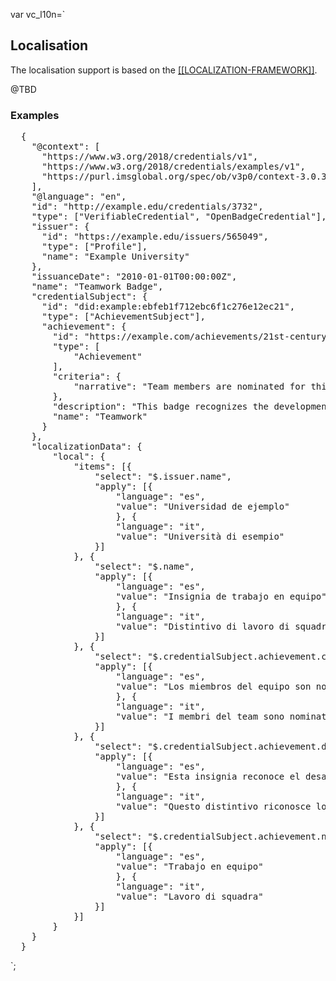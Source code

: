 var vc_l10n=`

## Localisation

The localisation support is based on the [[[LOCALIZATION-FRAMEWORK]]]([[LOCALIZATION-FRAMEWORK]]).

<div class="note">
    @TBD
</div>

### Examples

<pre class="json example" data-schema="org.1edtech.ob.v3p0.achievementcredential.class"
    data-allow-additional-properties="true" title="Credential with multilinguality support">
  {
    "@context": [
      "https://www.w3.org/2018/credentials/v1",
      "https://www.w3.org/2018/credentials/examples/v1",
      "https://purl.imsglobal.org/spec/ob/v3p0/context-3.0.3.json"
    ],
    "@language": "en",
    "id": "http://example.edu/credentials/3732",
    "type": ["VerifiableCredential", "OpenBadgeCredential"],
    "issuer": {
      "id": "https://example.edu/issuers/565049",
      "type": ["Profile"],
      "name": "Example University"
    },
    "issuanceDate": "2010-01-01T00:00:00Z",
    "name": "Teamwork Badge",
    "credentialSubject": {
      "id": "did:example:ebfeb1f712ebc6f1c276e12ec21",
      "type": ["AchievementSubject"],
      "achievement": {
        "id": "https://example.com/achievements/21st-century-skills/teamwork",
        "type": [
            "Achievement"
        ],
        "criteria": {
            "narrative": "Team members are nominated for this badge by their peers and recognized upon review by Example Corp management."
        },
        "description": "This badge recognizes the development of the capacity to collaborate within a group environment.",
        "name": "Teamwork"
      }
    },
    "localizationData": {
        "local": {
            "items": [{
                "select": "$.issuer.name",
                "apply": [{
                    "language": "es",
                    "value": "Universidad de ejemplo"
                    }, {
                    "language": "it",
                    "value": "Università di esempio"
                }]
            }, {
                "select": "$.name",
                "apply": [{
                    "language": "es",
                    "value": "Insignia de trabajo en equipo"
                    }, {
                    "language": "it",
                    "value": "Distintivo di lavoro di squadra"
                }]
            }, {
                "select": "$.credentialSubject.achievement.criteria.narrative",
                "apply": [{
                    "language": "es",
                    "value": "Los miembros del equipo son nominados para esta insignia por sus compañeros y reconocidos tras la revisión de la dirección de Example Corp."
                    }, {
                    "language": "it",
                    "value": "I membri del team sono nominati per questo distintivo dai loro colleghi e riconosciuti dopo la revisione della direzione di Example Corp."
                }]
            }, {
                "select": "$.credentialSubject.achievement.description",
                "apply": [{
                    "language": "es",
                    "value": "Esta insignia reconoce el desarrollo de la capacidad de colaborar en un entorno grupal."
                    }, {
                    "language": "it",
                    "value": "Questo distintivo riconosce lo sviluppo della capacità di collaborare in un ambiente di gruppo."
                }]
            }, {
                "select": "$.credentialSubject.achievement.name",
                "apply": [{
                    "language": "es",
                    "value": "Trabajo en equipo"
                    }, {
                    "language": "it",
                    "value": "Lavoro di squadra"
                }]
            }]
        }
    }
  }
</pre>


`;
